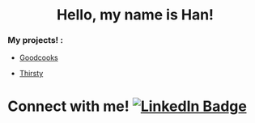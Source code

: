 <div id="header" align="center">
  <h1>Hello, my name is Han! </h1>
  <p></p>
</div>

### My projects! :

  * [Goodcooks](https://greatcooks-social-app.onrender.com)
    
  * [Thirsty](https://thirsty-stores.onrender.com)

<div>
   <h1>Connect with me! <a href="https://www.linkedin.com/in/han-nguyen-developer/">
      <img src="https://img.shields.io/badge/LinkedIn-blue?style=for-the-badge&logo=linkedin&logoColor=white" alt="LinkedIn Badge"/>
    </a></h1>
</div>

<!---
haaannn123/haaannn123 is a ✨ special ✨ repository because its `README.md` (this file) appears on your GitHub profile.
You can click the Preview link to take a look at your changes.
--->
